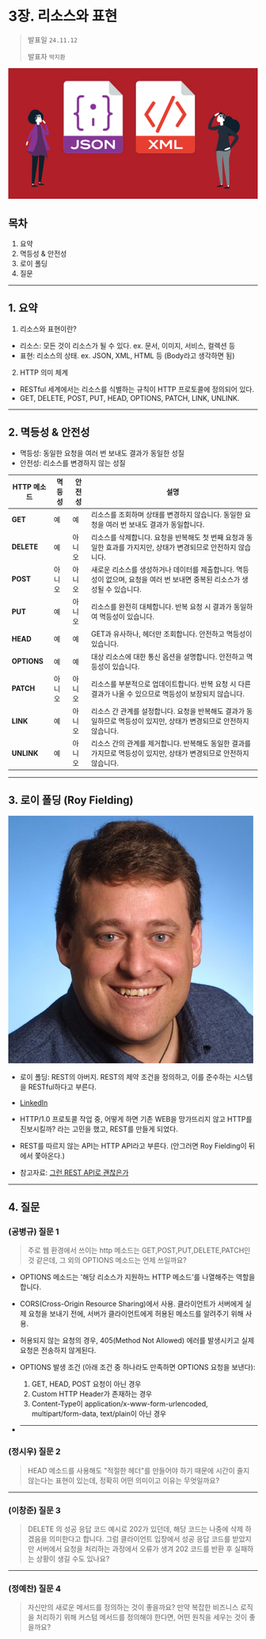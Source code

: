 # 3장. 리소스와 표현

> 발표일 `24.11.12`
>
> 발표자 `박지환`

![Representation](./img/representation.png)

## 목차

1. 요약
2. 멱등성 & 안전성
3. 로이 폴딩
4. 질문

---

## 1. 요약

1. 리소스와 표현이란?

- 리소스: 모든 것이 리소스가 될 수 있다. ex. 문서, 이미지, 서비스, 컬렉션 등
- 표현: 리소스의 상태. ex. JSON, XML, HTML 등 (Body라고 생각하면 됨)

2. HTTP 의미 체계

- RESTful 세계에서는 리소스를 식별하는 규칙이 HTTP 프로토콜에 정의되어 있다.
- GET, DELETE, POST, PUT, HEAD, OPTIONS, PATCH, LINK, UNLINK.

---

## 2. 멱등성 & 안전성

- 멱등성: 동일한 요청을 여러 번 보내도 결과가 동일한 성질
- 안전성: 리소스를 변경하지 않는 성질

| HTTP 메소드 | 멱등성 | 안전성 | 설명                                                                                                                       |
| ----------- | ------ | ------ | -------------------------------------------------------------------------------------------------------------------------- |
| **GET**     | 예     | 예     | 리소스를 조회하며 상태를 변경하지 않습니다. 동일한 요청을 여러 번 보내도 결과가 동일합니다.                                |
| **DELETE**  | 예     | 아니오 | 리소스를 삭제합니다. 요청을 반복해도 첫 번째 요청과 동일한 효과를 가지지만, 상태가 변경되므로 안전하지 않습니다.           |
| **POST**    | 아니오 | 아니오 | 새로운 리소스를 생성하거나 데이터를 제출합니다. 멱등성이 없으며, 요청을 여러 번 보내면 중복된 리소스가 생성될 수 있습니다. |
| **PUT**     | 예     | 아니오 | 리소스를 완전히 대체합니다. 반복 요청 시 결과가 동일하여 멱등성이 있습니다.                                                |
| **HEAD**    | 예     | 예     | GET과 유사하나, 헤더만 조회합니다. 안전하고 멱등성이 있습니다.                                                             |
| **OPTIONS** | 예     | 예     | 대상 리소스에 대한 통신 옵션을 설명합니다. 안전하고 멱등성이 있습니다.                                                     |
| **PATCH**   | 아니오 | 아니오 | 리소스를 부분적으로 업데이트합니다. 반복 요청 시 다른 결과가 나올 수 있으므로 멱등성이 보장되지 않습니다.                  |
| **LINK**    | 예     | 아니오 | 리소스 간 관계를 설정합니다. 요청을 반복해도 결과가 동일하므로 멱등성이 있지만, 상태가 변경되므로 안전하지 않습니다.       |
| **UNLINK**  | 예     | 아니오 | 리소스 간의 관계를 제거합니다. 반복해도 동일한 결과를 가지므로 멱등성이 있지만, 상태가 변경되므로 안전하지 않습니다.       |

---

## 3. 로이 폴딩 (Roy Fielding)

![Roy Fielding](./img/roy_fielding.png)

- 로이 폴딩: REST의 아버지. REST의 제약 조건을 정의하고, 이를 준수하는 시스템을 RESTful하다고 부른다.
- [LinkedIn](https://www.linkedin.com/in/royfielding/)

- HTTP/1.0 프로토콜 작업 중, 어떻게 하면 기존 WEB을 망가뜨리지 않고 HTTP를 진보시킬까? 라는 고민을 했고, REST를 만들게 되었다.

- REST를 따르지 않는 API는 HTTP API라고 부른다. (안그러면 Roy Fielding이 뒤에서 쫓아온다.)

- 참고자료: [그런 REST API로 괜찮은가](https://velog.io/@toto9602/%EC%A0%95%EB%A6%AC%EA%B8%80-%EA%B7%B8%EB%9F%B0-REST-API%EB%A1%9C-%EA%B4%9C%EC%B0%AE%EC%9D%80%EA%B0%80)

---

## 4. 질문

### (공병규) 질문 1

> 주로 웹 환경에서 쓰이는 http 메소드는 GET,POST,PUT,DELETE,PATCH인 것 같은데, 그 외의 OPTIONS 메소드는 언제 쓰일까요?

- OPTIONS 메소드는 '해당 리소스가 지원하느 HTTP 메소드'를 나열해주는 역할을 합니다.

- CORS(Cross-Origin Resource Sharing)에서 사용. 클라이언트가 서버에게 실제 요청을 보내기 전에, 서버가 클라이언트에게 허용된 메소드를 알려주기 위해 사용.

- 허용되지 않는 요청의 경우, 405(Method Not Allowed) 에러를 발생시키고 실제 요청은 전송하지 않게된다.

- OPTIONS 발생 조건 (아래 조건 중 하나라도 만족하면 OPTIONS 요청을 보낸다):

  1. GET, HEAD, POST 요청이 아닌 경우
  2. Custom HTTP Header가 존재하는 경우
  3. Content-Type이 application/x-www-form-urlencoded, multipart/form-data, text/plain이 아닌 경우

- ***

### (정시우) 질문 2

> HEAD 메소드를 사용해도 "적절한 헤더"를 만들어야 하기 때문에 시간이 줄지 않는다는 표현이 있는데, 정확히 어떤 의미이고 이유는 무엇일까요?

---

### (이창준) 질문 3

> DELETE 의 성공 응답 코드 예시로 202가 있던데, 해당 코드는 나중에 삭제 하겠음을 의미한다고 합니다.
> 그럼 클라이언트 입장에서 성공 응답 코드를 받았지만 서버에서 요청을 처리하는 과정에서 오류가 생겨 202 코드를 반환 후 실패하는 상황이 생길 수도 있나요?

---

### (정예찬) 질문 4

> 자신만의 새로운 메서드를 정의하는 것이 좋을까요? 만약 복잡한 비즈니스 로직을 처리하기 위해 커스텀 메서드를 정의해야 한다면, 어떤 원칙을 세우는 것이 좋을까요?
